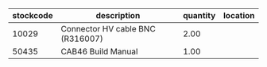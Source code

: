 |stockcode|description|quantity|location|
|---------|-----------|--------|--------|
|10029|Connector  HV cable BNC (R316007)|2.00||
|50435|CAB46 Build Manual|1.00||
